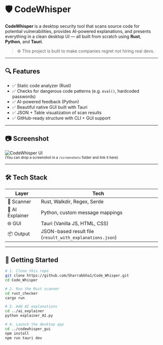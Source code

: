 # 🛡️ CodeWhisper

**CodeWhisper** is a desktop security tool that scans source code for potential vulnerabilities, provides AI-powered explanations, and presents everything in a clean desktop UI — all built from scratch using **Rust**, **Python**, and **Tauri**.

> ⚙️ This project is built to make companies regret not hiring real devs.

---

## 🔍 Features

- ✅ Static code analyzer (Rust)
- ✅ Checks for dangerous code patterns (e.g. `eval()`, hardcoded passwords)
- ✅ AI-powered feedback (Python)
- ✅ Beautiful native GUI built with Tauri
- ✅ JSON + Table visualization of scan results
- ✅ GitHub-ready structure with CLI + GUI support

---

## 📷 Screenshot

![CodeWhisper UI](./screenshots/codewhisper-ui.png)  
<sub>(You can drop a screenshot in a `/screenshots` folder and link it here)</sub>

---

## 🛠️ Tech Stack

| Layer       | Tech                     |
|-------------|--------------------------|
| 🔧 Scanner  | Rust, Walkdir, Regex, Serde |
| 🧠 AI Explainer | Python, custom message mappings |
| 🌐 GUI      | Tauri (Vanilla JS, HTML, CSS) |
| 📦 Output   | JSON-based result file (`result_with_explanations.json`) |

---

## 🚀 Getting Started

```bash
# 1. Clone this repo
git clone https://github.com/Sharrabbha1/Code_Whisper.git
cd Code_Whisper

# 2. Run the Rust scanner
cd rust_checker
cargo run

# 3. Add AI explanations
cd ../ai_explainer
python explainer_AI.py

# 4. Launch the desktop app
cd ../codewhisper_gui
npm install
npm run tauri dev
